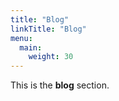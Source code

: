 ```yaml
---
title: "Blog"
linkTitle: "Blog"
menu:
  main:
    weight: 30
---
```



This is the **blog** section. 